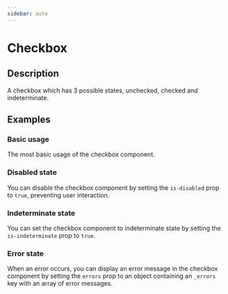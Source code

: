 ```yaml
---
sidebar: auto
---
```


# Checkbox

## Description

A checkbox which has 3 possible states, unchecked, checked and indeterminate.

## Examples

### Basic usage
The most basic usage of the checkbox component.

<ComponentPreview name="checkbox/simple" />

### Disabled state
You can disable the checkbox component by setting the `is-disabled` prop to `true`, preventing user interaction.

<ComponentPreview name="checkbox/disabled" />

### Indeterminate state
You can set the checkbox component to indeterminate state by setting the `is-indeterminate` prop to `true`.

<ComponentPreview name="checkbox/indeterminate" />

### Error state
When an error occurs, you can display an error message in the checkbox component by setting the `errors` prop to an object containing an `_errors` key with an array of error messages.

<ComponentPreview name="checkbox/error" />

<!-- @include: ./checkbox-meta.md -->